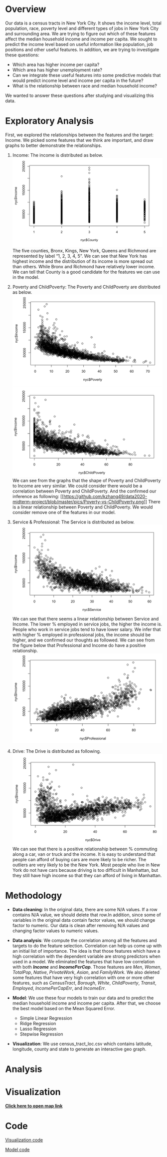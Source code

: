 # Overview
  Our data is a census tracts in New York City. It shows the income level, total population, race, poverty level and different types of jobs in New York City and surrounding area. We are trying to figure out which of these features affect the median household income and income per capita. We sought to predict the income level based on useful information like population, job positions and other useful features. In addition, we are trying to investigate these questions:
  - Which area has higher income per capita?
  - Which area has higher unemployment rate?
  - Can we integrate these useful features into some predictive models that would predict income level and income per capita in the future?
  - What is the relationship between race and median household income?

  We wanted to answer these questions after studying and visualizing this data.

# Exploratory Analysis
First, we explored the relationships between the features and the target: Income. We picked some features that we think are important, and draw graphs to better demonstrate the relationships. 

1) Income: The income is distributed as below.
![alt text](https://github.com/kzhang49/data2020-midterm-project/blob/master/pics/Income.png)
The five counties, Bronx, Kings, New York, Queens and Richmond are represented by label “1, 2, 3, 4, 5”. We can see that New York has highest income and the distribution of its income is more spread out than others. While Bronx and Richmond have relatively lower income. We can tell that County is a good candidate for the features we can use in the model.

2) Poverty and ChildPoverty: The Poverty and ChildPoverty are distributed as below.
![alt text](https://github.com/kzhang49/data2020-midterm-project/blob/master/pics/Poverty.png)
![alt text](https://github.com/kzhang49/data2020-midterm-project/blob/master/pics/ChildPoverty.png)
We can see from the graphs that the shape of Poverty and ChildPoverty to Income are very similar. We could consider there would be a correlation between Poverty and ChildPoverty. And the confirmed our inference as following:
[[https://github.com/kzhang49/data2020-midterm-project/blob/master/pics/Poverty-vs-ChildPoverty.png]]
There is a linear relationship between Poverty and ChildPoverty. We would consider remove one of the features in our model.

3) Service & Professional: The Service is distributed as below.
![alt text](https://github.com/kzhang49/data2020-midterm-project/blob/master/pics/Service.png)
We can see that there seems a linear relationship between Service and Income. The lower % employed in service jobs, the higher the income is. People who work in service jobs tend to have lower salary. We infer that with higher % employed in professional jobs, the income should be higher, and we confirmed our thoughts as followed. We can see from the figure below that Professional and Income do have a positive relationship.
![alt text](https://github.com/kzhang49/data2020-midterm-project/blob/master/pics/Professional.png)

4) Drive: The Drive is distributed as following.
![alt text](https://github.com/kzhang49/data2020-midterm-project/blob/master/pics/Drive.png)
We can see that there is a positive relationship between % commuting along a car, van or truck and the income. It is easy to understand that people can afford of buying cars are more likely to be richer. The outliers are very likely to be the New York. Most people who live in New York do not have cars because driving is too difficult in Manhattan, but they still have high income so that they can afford of living in Manhattan.


# Methodology
  - **Data cleaning**: In the original data, there are some N/A values. If a row contains N/A value, we should delete that row.In addition, since some of variables in the original data contain factor values, we should change factor to numeric. Our data is clean after removing N/A values and changing factor values to numeric values.

  - **Data analysis**: We compute the correlation among all the features and targets to do the feature selection. Correlation can help us come up with an initial list of importance. The idea is that those features which have a high correlation with the dependent variable are strong predictors when used in a model. We eliminated the features that have low correlation with both **_Income_** and **_IncomePerCap_**. Those features are _Men_, _Women_, _TotalPop_, _Native_, _PrivateWork_, _Asian_, and _FamilyWork_. We also deleted some features that have very high correlation with one or more other features, such as _CensusTract_, _Borough_, _White_, _ChildPoverty_, _Transit_, _Employed_, _IncomePerCapErr_, and _IncomeErr_.

  - **Model**: We use these four models to train our data and to predict the median household income and income per capita. After that, we choose the best model based on the Mean Squared Error.
    - Simple Linear Regression
    - Ridge Regression
    - Lasso Regression
    - Stepwise Regression<br />
    
  - **Visualization**: We use census_tract_loc.csv which contains latitude, longitude, county and state to generate an interactive geo graph.

# Analysis

# Visualization
  [**Click here to open map link**](https://kzhang49.github.io/data2020-midterm-project/map.html)


# Code
  [Visualization code](https://github.com/kzhang49/data2020-midterm-project/blob/master/geograph.Rmd)
  
  [Model code](https://github.com/kzhang49/data2020-midterm-project/blob/master/midterm_project.Rmd)
